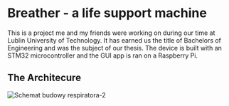 # Breather - a life support machine

This is a project me and my friends were working on during our time at Lublin University of Technology. It has earned us the title of Bachelors of Engineering and was the subject of our thesis.
The device is built with an STM32 microcontroller and the GUI app is ran on a Raspberry Pi.

## The Architecure
![Schemat budowy respiratora-2](https://github.com/popiolekdawid/respirator/assets/112573508/7e32a745-e562-447e-ab6d-291f75b109c6)
